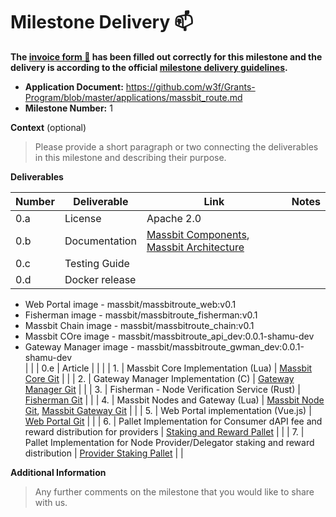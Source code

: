 # Milestone Delivery :mailbox:

**The [invoice form :pencil:](https://docs.google.com/forms/d/e/1FAIpQLSfmNYaoCgrxyhzgoKQ0ynQvnNRoTmgApz9NrMp-hd8mhIiO0A/viewform) has been filled out correctly for this milestone and the delivery is according to the official [milestone delivery guidelines](https://github.com/w3f/Grants-Program/blob/master/docs/milestone-deliverables-guidelines.md).**  

* **Application Document:** https://github.com/w3f/Grants-Program/blob/master/applications/massbit_route.md
* **Milestone Number:** 1

**Context** (optional)
> Please provide a short paragraph or two connecting the deliverables in this milestone and describing their purpose.

**Deliverables**

| Number | Deliverable    | Link                                                                                                                                                       | Notes |
| ------ | -------------- | ---------------------------------------------------------------------------------------------------------------------------------------------------------- | ----- |
| 0.a    | License        | Apache 2.0                                                                                                                                                 |       |
| 0.b    | Documentation  | [Massbit Components](https://docs.massbit.io/massbit-route-mbr/components), [Massbit Architecture](https://docs.massbit.io/massbit-route-mbr/architecture) |       |
| 0.c    | Testing Guide  |                                                                                                                                                            |       |
| 0.d    | Docker release |
- Web Portal image - massbit/massbitroute_web:v0.1 <br/>
- Fisherman image - massbit/massbitroute_fisherman:v0.1  <br/>
- Massbit Chain image - massbit/massbitroute_chain:v0.1  <br/>
- Massbit COre image - massbit/massbitroute_api_dev:0.0.1-shamu-dev  <br/>
- Gateway Manager image - massbit/massbitroute_gwman_dev:0.0.1-shamu-dev  <br/>                                                                                                                                                                            |       |
| 0.e    | Article                                                                           |                                                                                                                                                                                |       |
| 1.     | Massbit Core Implementation (Lua)                                                 | [Massbit Core Git](https://github.com/massbitprotocol/massbitroute/tree/shamu)                                                                                                 |       |
| 2.     | Gateway Manager Implementation (C)                                                | [Gateway Manager Git](https://github.com/massbitprotocol/massbitroute_gwman/tree/shamu)                                                                                        |       |
| 3.     | Fisherman - Node Verification Service (Rust)                                      | [Fisherman Git](https://github.com/massbitprotocol/massbitroute_fisherman/tree/feature/grant-delivery)                                                                         |       |
| 4.     | Massbit Nodes and Gateway  (Lua)                                                  | [Massbit Node Git](https://github.com/massbitprotocol/massbitroute_node/tree/shamu), [Massbit Gateway Git](https://github.com/massbitprotocol/massbitroute_gateway/tree/shamu) |       |
| 5.     | Web Portal implementation  (Vue.js)                                               | [Web Portal Git](https://github.com/massbitprotocol/mbr-app/tree/feature/grant-delivery)                                                                                       |       |
| 6.     | Pallet Implementation for Consumer dAPI fee and reward distribution for providers | [Staking and Reward Pallet](https://github.com/massbitprotocol/massbitchain/tree/main/pallets/dapi-staking)                                                                    |       |
| 7.     | Pallet Implementation for Node Provider/Delegator staking and reward distribution | [Provider Staking Pallet](https://github.com/massbitprotocol/massbitchain/tree/main/pallets/dapi)                                                                              |       |

**Additional Information**
> Any further comments on the milestone that you would like to share with us.
